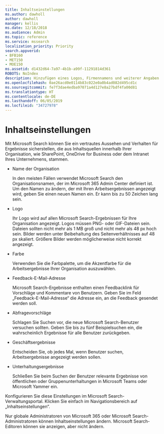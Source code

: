 ```yaml
---
title: Inhaltseinstellungen
ms.author: dawholl
author: dawholl
manager: kellis
ms.date: 12/18/2018
ms.audience: Admin
ms.topic: reference
ms.service: mssearch
localization_priority: Priority
search.appverid:
- BFB160
- MET150
- MOE150
ms.assetid: d1432d64-7a97-4b1b-a99f-11291814d361
ROBOTS: NoIndex
description: Hinzufügen eines Logos, Firmennamens und weiterer Angaben zu Ihren Microsoft Search-Arbeitsergebnissen
ms.openlocfilehash: 0ae26acd0e0114b83c022e0a0b4ad082d495cd1c
ms.sourcegitcommit: fe7f3dae4edba97071a4d127e8a27bdf4fa00d81
ms.translationtype: HT
ms.contentlocale: de-DE
ms.lasthandoff: 06/05/2019
ms.locfileid: "34727978"
---
```

# <a name="content-settings"></a>Inhaltseinstellungen

 
Mit Microsoft Search können Sie ein vertrautes Aussehen und Verhalten für Ergebnisse sicherstellen, die aus Inhaltsquellen innerhalb Ihrer Organisation, wie SharePoint, OneDrive for Business oder dem Intranet Ihres Unternehmens, stammen. 
  
- Name der Organisation
    
    In den meisten Fällen verwendet Microsoft Search den Organisationsnamen, der im Microsoft 365 Admin Center definiert ist. Um den Namen zu ändern, der mit Ihren Arbeitsergebnissen angezeigt wird, geben Sie einen neuen Namen ein. Er kann bis zu 50 Zeichen lang sein.
    
- Logo
    
    Ihr Logo wird auf allen Microsoft Search-Ergebnissen für Ihre Organisation angezeigt. Logos müssen PNG- oder GIF-Dateien sein. Dateien sollten nicht mehr als 1 MB groß und nicht mehr als 48 px hoch sein. Bilder werden unter Beibehaltung des Seitenverhältnisses auf 48 px skaliert. Größere Bilder werden möglicherweise nicht korrekt angezeigt.
    
- Farbe
    
    Verwenden Sie die Farbpalette, um die Akzentfarbe für die Arbeitsergebnisse Ihrer Organisation auszuwählen.
    
- Feedback-E-Mail-Adresse
    
    Microsoft Search-Ergebnisse enthalten einen Feedbacklink für Vorschläge und Kommentare von Benutzern. Geben Sie im Feld „Feedback-E-Mail-Adresse“ die Adresse ein, an die Feedback gesendet werden soll.
    
- Abfragevorschläge
    
    Schlagen Sie Suchen vor, die neue Microsoft Search-Benutzer versuchen sollten. Geben Sie bis zu fünf Beispielsuchen ein, die wahrscheinlich Ergebnisse für alle Benutzer zurückgeben.
    
- Geschäftsergebnisse
    
    Entscheiden Sie, ob jedes Mal, wenn Benutzer suchen, Arbeitsergebnisse angezeigt werden sollen.
    
- Unterhaltungsergebnisse
    
    Schließen Sie beim Suchen der Benutzer relevante Ergebnisse von öffentlichen oder Gruppenunterhaltungen in Microsoft Teams oder Microsoft Yammer ein.
    
Konfigurieren Sie diese Einstellungen im Microsoft Search-Verwaltungsportal. Klicken Sie einfach im Navigationsbereich auf „Inhaltseinstellungen“.
  
Nur globale Administratoren von Microsoft 365 oder Microsoft Search-Administratoren können Inhaltseinstellungen ändern. Microsoft Search-Editoren können sie anzeigen, aber nicht ändern.


